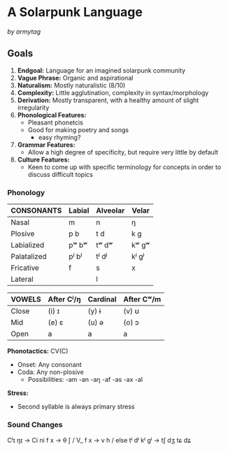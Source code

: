 # A Solarpunk Language

_by armytag_

## Goals

1. **Endgoal:** Language for an imagined solarpunk community
2. **Vague Phrase:** Organic and aspirational
3. **Naturalism:** Mostly naturalistic (8/10)
4. **Complexity:** Little agglutination, complexity in syntax/morphology
5. **Derivation:** Mostly transparent, with a healthy amount of slight irregularity
6. **Phonological Features:** 
    - Pleasant phonetcis
    - Good for making poetry and songs 
        - easy rhyming?
7. **Grammar Features:**
    - Allow a high degree of specificity, but require very little by default 
8. **Culture Features:** 
    - Keen to come up with specific terminology for concepts in order to discuss difficult topics

### Phonoloɡy

|  CONSONANTS | Labial | Alveolar | Velar |
|-------------|--------|----------|-------|
|       Nasal |      m |        n |     ŋ |
|     Plosive |   p  b |     t  d |  k  ɡ |
|  Labialized |  pʷ bʷ |    tʷ dʷ | kʷ ɡʷ |
| Palatalized |  pʲ bʲ |    tʲ dʲ | kʲ ɡʲ |
|   Fricative |      f |        s |     x |
|     Lateral |        |        l |       |

| VOWELS | After Cʲ/ŋ | Cardinal | After Cʷ/m |
|--------|------------|----------|------------|
|  Close |      (i) ɪ |    (y) ɨ |      (v) ʊ |
|    Mid |      (e) ɛ |    (u) ə |      (o) ɔ |
|   Open |          a |        a |          a |

**Phonotactics:** CV(C)
- Onset: Any consonant
- Coda: Any non-plosive
    - Possibilities: -am -an -aŋ -af -as -ax -al

**Stress:**
- Second syllable is always primary stress

### Sound Chanɡes

Cʲɪ ŋɪ -> Ci ni
f x -> θ ʃ / V_
f x -> v h / else
tʲ dʲ kʲ ɡʲ -> tʃ dʒ tɕ dʑ
